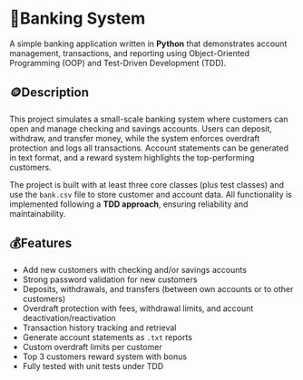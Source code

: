 # 🏦Banking System

A simple banking application written in **Python** that demonstrates account management, transactions, and reporting using Object-Oriented Programming (OOP) and Test-Driven Development (TDD).

## 🪙Description

This project simulates a small-scale banking system where customers can open and manage checking and savings accounts. Users can deposit, withdraw, and transfer money, while the system enforces overdraft protection and logs all transactions. Account statements can be generated in text format, and a reward system highlights the top-performing customers.

The project is built with at least three core classes (plus test classes) and use the `bank.csv` file to store customer and account data. All functionality is implemented following a **TDD approach**, ensuring reliability and maintainability.

## 💰Features 

* Add new customers with checking and/or savings accounts
* Strong password validation for new customers
* Deposits, withdrawals, and transfers (between own accounts or to other customers)
* Overdraft protection with fees, withdrawal limits, and account deactivation/reactivation
* Transaction history tracking and retrieval
* Generate account statements as `.txt` reports
* Custom overdraft limits per customer
* Top 3 customers reward system with bonus
* Fully tested with unit tests under TDD



